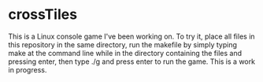 # crossTiles

This is a Linux console game I've been working on.
To try it, place all files in this repository in the same directory, run the makefile by simply typing make at the command line while in the directory containing the files and pressing enter, then type ./g and press enter to run the game.
This is a work in progress.
